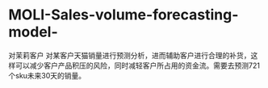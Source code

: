 # MOLI-Sales-volume-forecasting-model-
对茉莉客户
对某客户天猫销量进行预测分析，进而辅助客户进行合理的补货，这样可以减少客户产品积压的风险，同时减轻客户所占用的资金流。需要去预测721个sku未来30天的销量。
